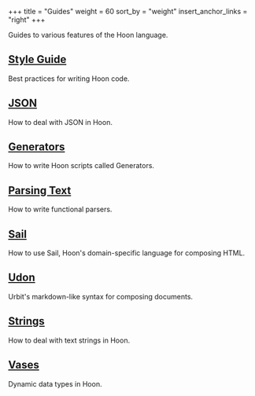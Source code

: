 +++
title = "Guides"
weight = 60
sort_by = "weight"
insert_anchor_links = "right"
+++

Guides to various features of the Hoon language.

## [Style Guide](/language/hoon/guides/style)

Best practices for writing Hoon code.

## [JSON](/language/hoon/guides/json-guide)

How to deal with JSON in Hoon.

## [Generators](/language/hoon/guides/generators)

How to write Hoon scripts called Generators.

## [Parsing Text](/language/hoon/guides/parsing)

How to write functional parsers.

## [Sail](/language/hoon/guides/sail)

How to use Sail, Hoon's domain-specific language for composing HTML.

## [Udon](/language/hoon/guides/udon)

Urbit's markdown-like syntax for composing documents.

## [Strings](/language/hoon/guides/strings)

How to deal with text strings in Hoon.

## [Vases](/language/hoon/guides/vases)

Dynamic data types in Hoon.
